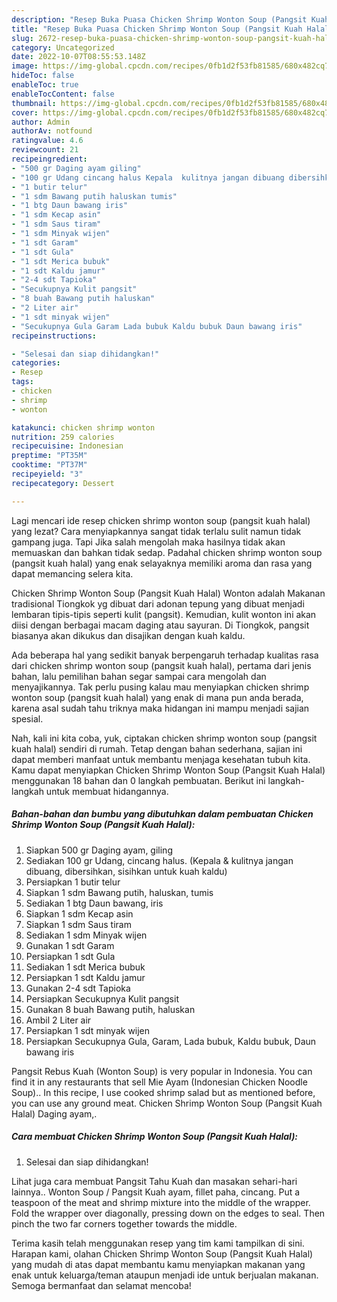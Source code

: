 ```yaml
---
description: "Resep Buka Puasa Chicken Shrimp Wonton Soup (Pangsit Kuah Halal), Enak"
title: "Resep Buka Puasa Chicken Shrimp Wonton Soup (Pangsit Kuah Halal), Enak"
slug: 2672-resep-buka-puasa-chicken-shrimp-wonton-soup-pangsit-kuah-halal-enak
category: Uncategorized
date: 2022-10-07T08:55:53.148Z
image: https://img-global.cpcdn.com/recipes/0fb1d2f53fb81585/680x482cq70/chicken-shrimp-wonton-soup-pangsit-kuah-halal-foto-resep-utama.jpg
hideToc: false
enableToc: true
enableTocContent: false
thumbnail: https://img-global.cpcdn.com/recipes/0fb1d2f53fb81585/680x482cq70/chicken-shrimp-wonton-soup-pangsit-kuah-halal-foto-resep-utama.jpg
cover: https://img-global.cpcdn.com/recipes/0fb1d2f53fb81585/680x482cq70/chicken-shrimp-wonton-soup-pangsit-kuah-halal-foto-resep-utama.jpg
author: Admin
authorAv: notfound
ratingvalue: 4.6
reviewcount: 21
recipeingredient:
- "500 gr Daging ayam giling"
- "100 gr Udang cincang halus Kepala  kulitnya jangan dibuang dibersihkan sisihkan untuk kuah kaldu"
- "1 butir telur"
- "1 sdm Bawang putih haluskan tumis"
- "1 btg Daun bawang iris"
- "1 sdm Kecap asin"
- "1 sdm Saus tiram"
- "1 sdm Minyak wijen"
- "1 sdt Garam"
- "1 sdt Gula"
- "1 sdt Merica bubuk"
- "1 sdt Kaldu jamur"
- "2-4 sdt Tapioka"
- "Secukupnya Kulit pangsit"
- "8 buah Bawang putih haluskan"
- "2 Liter air"
- "1 sdt minyak wijen"
- "Secukupnya Gula Garam Lada bubuk Kaldu bubuk Daun bawang iris"
recipeinstructions:

- "Selesai dan siap dihidangkan!"
categories:
- Resep
tags:
- chicken
- shrimp
- wonton

katakunci: chicken shrimp wonton 
nutrition: 259 calories
recipecuisine: Indonesian
preptime: "PT35M"
cooktime: "PT37M"
recipeyield: "3"
recipecategory: Dessert

---
```



Lagi mencari ide resep chicken shrimp wonton soup (pangsit kuah halal) yang lezat? Cara menyiapkannya sangat tidak terlalu sulit namun tidak gampang juga. Tapi Jika salah mengolah maka hasilnya tidak akan memuaskan dan bahkan tidak sedap. Padahal chicken shrimp wonton soup (pangsit kuah halal) yang enak selayaknya memiliki aroma dan rasa yang dapat memancing selera kita.


Chicken Shrimp Wonton Soup (Pangsit Kuah Halal) Wonton adalah Makanan tradisional Tiongkok yg dibuat dari adonan tepung yang dibuat menjadi lembaran tipis-tipis seperti kulit (pangsit). Kemudian, kulit wonton ini akan diisi dengan berbagai macam daging atau sayuran. Di Tiongkok, pangsit biasanya akan dikukus dan disajikan dengan kuah kaldu.

Ada beberapa hal yang sedikit banyak berpengaruh terhadap kualitas rasa dari chicken shrimp wonton soup (pangsit kuah halal), pertama dari jenis bahan, lalu pemilihan bahan segar sampai cara mengolah dan menyajikannya. Tak perlu pusing kalau mau menyiapkan chicken shrimp wonton soup (pangsit kuah halal) yang enak di mana pun anda berada, karena asal sudah tahu triknya maka hidangan ini mampu menjadi sajian spesial.


Nah, kali ini kita coba, yuk, ciptakan chicken shrimp wonton soup (pangsit kuah halal) sendiri di rumah. Tetap dengan bahan sederhana, sajian ini dapat memberi manfaat untuk membantu menjaga kesehatan tubuh kita. Kamu dapat menyiapkan Chicken Shrimp Wonton Soup (Pangsit Kuah Halal) menggunakan 18 bahan dan 0 langkah pembuatan. Berikut ini langkah-langkah untuk membuat hidangannya.

<!--inarticleads1-->

##### Bahan-bahan dan bumbu yang dibutuhkan dalam pembuatan Chicken Shrimp Wonton Soup (Pangsit Kuah Halal):

1. Siapkan 500 gr Daging ayam, giling
1. Sediakan 100 gr Udang, cincang halus. (Kepala &amp; kulitnya jangan dibuang, dibersihkan, sisihkan untuk kuah kaldu)
1. Persiapkan 1 butir telur
1. Siapkan 1 sdm Bawang putih, haluskan, tumis
1. Sediakan 1 btg Daun bawang, iris
1. Siapkan 1 sdm Kecap asin
1. Siapkan 1 sdm Saus tiram
1. Sediakan 1 sdm Minyak wijen
1. Gunakan 1 sdt Garam
1. Persiapkan 1 sdt Gula
1. Sediakan 1 sdt Merica bubuk
1. Persiapkan 1 sdt Kaldu jamur
1. Gunakan 2-4 sdt Tapioka
1. Persiapkan Secukupnya Kulit pangsit
1. Gunakan 8 buah Bawang putih, haluskan
1. Ambil 2 Liter air
1. Persiapkan 1 sdt minyak wijen
1. Persiapkan Secukupnya Gula, Garam, Lada bubuk, Kaldu bubuk, Daun bawang iris


Pangsit Rebus Kuah (Wonton Soup) is very popular in Indonesia. You can find it in any restaurants that sell Mie Ayam (Indonesian Chicken Noodle Soup).. In this recipe, I use cooked shrimp salad but as mentioned before, you can use any ground meat. Chicken Shrimp Wonton Soup (Pangsit Kuah Halal) Daging ayam,. 

<!--inarticleads2-->

##### Cara membuat Chicken Shrimp Wonton Soup (Pangsit Kuah Halal):


1. Selesai dan siap dihidangkan!

Lihat juga cara membuat Pangsit Tahu Kuah dan masakan sehari-hari lainnya.. Wonton Soup / Pangsit Kuah ayam, fillet paha, cincang. Put a teaspoon of the meat and shrimp mixture into the middle of the wrapper. Fold the wrapper over diagonally, pressing down on the edges to seal. Then pinch the two far corners together towards the middle. 

Terima kasih telah menggunakan resep yang tim kami tampilkan di sini. Harapan kami, olahan Chicken Shrimp Wonton Soup (Pangsit Kuah Halal) yang mudah di atas dapat membantu kamu menyiapkan makanan yang enak untuk keluarga/teman ataupun menjadi ide untuk berjualan makanan. Semoga bermanfaat dan selamat mencoba!
